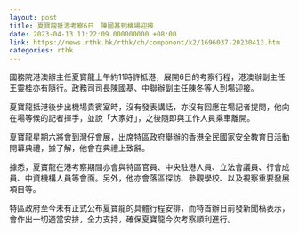 ```yaml
---
layout: post
title: 夏寶龍抵港考察6日　陳國基到機場迎接
date: 2023-04-13 11:22:09.000000000 +08:00
link: https://news.rthk.hk/rthk/ch/component/k2/1696037-20230413.htm
categories: rthk
---
```


國務院港澳辦主任夏寶龍上午約11時許抵港，展開6日的考察行程，港澳辦副主任王靈桂亦有隨行。政務司司長陳國基、中聯辦副主任陳冬等人到場迎接。

夏寶龍抵港後步出機場貴賓室時，沒有發表講話，亦沒有回應在場記者提問，他向在場等候的記者揮手，並說「大家好」，之後隨即與工作人員乘車離開。

夏寶龍星期六將會到灣仔會展，出席特區政府舉辦的香港全民國家安全教育日活動開幕典禮，據了解，他會在典禮上致辭。

據悉，夏寶龍在港考察期間亦會與特區官員、中央駐港人員、立法會議員、行會成員、中資機構人員等會面。另外，他亦會落區探訪、參觀學校、以及視察重要發展項目等。

特區政府至今未有正式公布夏寶龍的具體行程安排，而特首辦日前發新聞稿表示，會作出一切適當安排，全力支持，確保夏寶龍今次考察順利進行。
